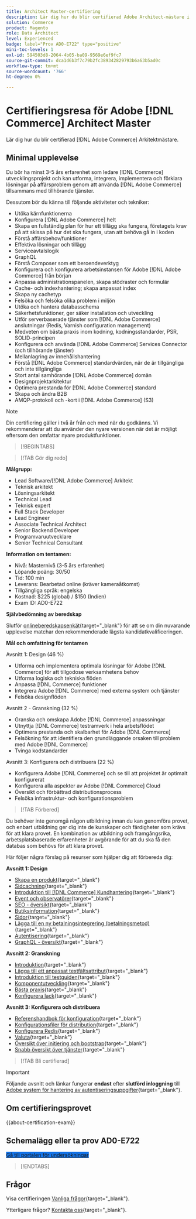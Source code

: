 ```yaml
---
title: Architect Master-certifiering
description: Lär dig hur du blir certifierad Adobe Architect-mästare i Adobe [!DNL Commerce].
solution: Commerce
product: Magento
role: Data Architect
level: Experienced
badge: label="Prov AD0-E722" type="positive"
mini-toc-levels: 1
exl-id: 594503d8-2064-4b05-ba09-9569e6ef9fc7
source-git-commit: dca1d6b3f7c79b2fc389342829793b6a63b5ad0c
workflow-type: tm+mt
source-wordcount: '766'
ht-degree: 0%

---
```


# Certifieringsresa för Adobe [!DNL Commerce] Architect Master

Lär dig hur du blir certifierad [!DNL Adobe Commerce] Arkitektmästare.

## Minimal upplevelse

Du bör ha minst 3-5 års erfarenhet som ledare [!DNL Commerce] utvecklingsprojekt och kan utforma, integrera, implementera och förklara lösningar på affärsproblem genom att använda [!DNL Adobe Commerce] tillsammans med tillhörande tjänster.

Dessutom bör du känna till följande aktiviteter och tekniker:

* Utöka kärnfunktionerna
* Konfigurera [!DNL Adobe Commerce] helt
* Skapa en fullständig plan för hur ett tillägg ska fungera, företagets krav på att skissa på hur det ska fungera, utan att behöva gå in i koden
* Förstå affärsbehov/funktioner
* Effektiva lösningar och tillägg
* Serviceavtalslogik
* GraphQL
* Förstå Composer som ett beroendeverktyg
* Konfigurera och konfigurera arbetsinstansen för Adobe [!DNL Adobe Commerce] från början
* Anpassa administrationspanelen, skapa stödraster och formulär
* Cache- och indexhantering; skapa anpassat index
* Skapa ny cachetyp
* Felsöka och felsöka olika problem i miljön
* Utöka och hantera databasschema
* Säkerhetsfunktioner, ger säker installation och utveckling
* Utför serverbaserade tjänster som [!DNL Adobe Commerce] anslutningar (Redis, Varnish configuration management)
* Medveten om bästa praxis inom kodning, kodningsstandarder, PSR, SOLID-principen
* Konfigurera och använda [!DNL Adobe Commerce] Services Connector (och tillhörande tjänster)
* Mellanlagring av innehållshantering
* Förstå [!DNL Adobe Commerce] standardvärden, när de är tillgängliga och inte tillgängliga
* Stort antal samhörande [!DNL Adobe Commerce] domän
* Designprojektarkitektur
* Optimera prestanda för [!DNL Adobe Commerce] standard
* Skapa och ändra B2B
* AMQP-protokoll och -kort i [!DNL Adobe Commerce] (S3)

>[!NOTE]
>
>Din certifiering gäller i två år från och med när du godkänns. Vi rekommenderar att du använder den nyare versionen när det är möjligt eftersom den omfattar nyare produktfunktioner.

>[!BEGINTABS]

>[!TAB Gör dig redo]

**Målgrupp:**

* Lead Software/[!DNL Adobe Commerce] Arkitekt
* Teknisk arkitekt
* Lösningsarkitekt
* Technical Lead
* Teknisk expert
* Full Stack Developer
* Lead Engineer
* Associate Technical Architect
* Senior Backend Developer
* Programvaruutvecklare
* Senior Technical Consultant

**Information om tentamen:**

* Nivå: Masternivå (3-5 års erfarenhet)
* Löpande poäng: 30/50
* Tid: 100 min
* Leverans: Bearbetad online (kräver kameraåtkomst)
* Tillgängliga språk: engelska
* Kostnad: $225 (global) / $150 (Indien)
* Exam ID: AD0-E722

**Självbedömning av beredskap**

Slutför [onlineberedskapsenkät](https://scorpion.caveon.com/launchpad/ad-q-e718-readiness-questionnaire-for-adobe-commerce-architect-master-exam){target="_blank"} för att se om din nuvarande upplevelse matchar den rekommenderade lägsta kandidatkvalificeringen.

**Mål och omfattning för tentamen**

Avsnitt 1: Design (46 %)

* Utforma och implementera optimala lösningar för Adobe [!DNL Commerce] för att tillgodose verksamhetens behov
* Utforma logiska och tekniska flöden
* Anpassa [!DNL Commerce] funktioner
* Integrera Adobe [!DNL Commerce] med externa system och tjänster
* Felsöka designflöden

Avsnitt 2 - Granskning (32 %)

* Granska och omskapa Adobe [!DNL Commerce] anpassningar
* Utnyttja [!DNL Commerce] testramverk i hela arbetsflödet
* Optimera prestanda och skalbarhet för Adobe [!DNL Commerce]
* Felsökning för att identifiera den grundläggande orsaken till problem med Adobe [!DNL Commerce]
* Tvinga kodstandarder

Avsnitt 3: Konfigurera och distribuera (22 %)

* Konfigurera Adobe [!DNL Commerce] och se till att projektet är optimalt konfigurerat
* Konfigurera alla aspekter av Adobe [!DNL Commerce] Cloud
* Översikt och förbättrad distributionsprocess
* Felsöka infrastruktur- och konfigurationsproblem

>[!TAB Förbered]

Du behöver inte genomgå någon utbildning innan du kan genomföra provet, och enbart utbildning ger dig inte de kunskaper och färdigheter som krävs för att klara provet. En kombination av utbildning och framgångsrika, arbetsplatsbaserade erfarenheter är avgörande för att du ska få den databas som behövs för att klara provet.

Här följer några förslag på resurser som hjälper dig att förbereda dig:

**Avsnitt 1: Design**

* [Skapa en produkt](https://docs.magento.com/user-guide/catalog/product-create.html){target="_blank"}
* [Sidcachning](https://developer.adobe.com/commerce/php/development/cache/page/){target="_blank"}
* [Introduktion till [!DNL Commerce] Kundhantering](https://docs.magento.com/user-guide/customers/customers-menu.html){target="_blank"}
* [Event och observatörer](https://developer.adobe.com/commerce/php/development/components/events-and-observers/){target="_blank"}
* [SEO - översikt](https://docs.magento.com/user-guide/marketing/seo-search.html){target="_blank"}
* [Butiksinformation](https://docs.magento.com/user-guide/configuration/configuration-basic.html){target="_blank"}
* [Sidor](https://docs.magento.com/user-guide/cms/content-elements.html){target="_blank"}
* [Lägga till en ny betalningsintegrering (betalningsmetod)](https://devdocs.magento.com/guides/v2.4/payments-integrations/base-integration/integration-intro.html){target="_blank"}
* [Autentisering](https://devdocs.magento.com/guides/v2.4/get-started/authentication/gs-authentication.html){target="_blank"}
* [GraphQL - översikt](https://devdocs.magento.com/guides/v2.4/graphql/index.html){target="_blank"}

**Avsnitt 2: Granskning**

* [Introduktion](https://developer.adobe.com/commerce/php/module-reference/){target="_blank"}
* [Lägga till ett anpassat textfältsattribut](https://devdocs.magento.com/guides/v2.4/howdoi/custom-attributes/introduction.html){target="_blank"}
* [Introduktion till testguiden](https://devdocs.magento.com/guides/v2.4/test/testing.html){target="_blank"}
* [Komponentutveckling](https://developer.adobe.com/commerce/php/development/components/){target="_blank"}
* [Bästa praxis](https://support.magento.com/hc/en-us/categories/360002582351-Best-Practices-){target="_blank"}
* [Konfigurera lack](https://devdocs.magento.com/guides/v2.4/config-guide/varnish/config-varnish.html){target="_blank"}

**Avsnitt 3: Konfigurera och distribuera**

* [Referenshandbok för konfiguration](https://docs.magento.com/user-guide/configuration/general.html){target="_blank"}
* [Konfigurationsfiler för distribution](https://devdocs.magento.com/guides/v2.4/config-guide/config/config-magento.html){target="_blank"}
* [Konfigurera Redis](https://devdocs.magento.com/guides/v2.4/config-guide/redis/config-redis.html){target="_blank"}
* [Valuta](https://docs.magento.com/user-guide/stores/currency.html){target="_blank"}
* [Översikt över initiering och bootstrap](https://devdocs.magento.com/guides/v2.4/config-guide/bootstrap/magento-bootstrap.html){target="_blank"}
* [Snabb översikt över tjänster](https://devdocs.magento.com/cloud/cdn/cloud-fastly.html){target="_blank"}

>[!TAB Bli certifierad]

>[!IMPORTANT]
>
>Följande avsnitt och länkar fungerar **endast** efter **slutförd inloggning** till [Adobe system för hantering av autentiseringsuppgifter](https://www.certmetrics.com/adobe){target="_blank"}.



## Om certifieringsprovet

{{about-certification-exam}}

## Schemalägg eller ta prov AD0-E722

<a href="https://www.certmetrics.com/adobe/candidate/examity_sso.aspx?eid=AD0-E722" target="_blank" class="spectrum-Button spectrum-Button--fill spectrum-Button--accent spectrum-Button--sizeM is-margin-bottom-big-big at-element-click-tracking" style="background-color:#1473E6">

<span class="spectrum-Button-label has-no-wrap">
   Gå till portalen för undersökningar
</span>
</a>

>[!ENDTABS]

## Frågor

Visa certifieringen [Vanliga frågor](https://experienceleague.adobe.com/docs/certification/certification/faq.html){target="_blank"}.

Ytterligare frågor? [Kontakta oss](mailto:certif@adobe.com){target="_blank"}.
